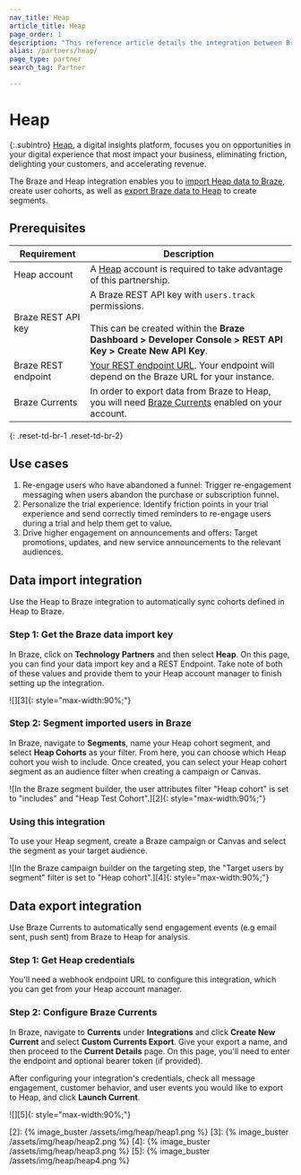 ```yaml
---
nav_title: Heap
article_title: Heap
page_order: 1
description: "This reference article details the integration between Braze and Heap, a digital insights platform, that allows you to import Heap data to Braze, create user cohorts, as well as export Braze data to Heap to create segments."
alias: /partners/heap/
page_type: partner
search_tag: Partner

---
```


# Heap

{:.subintro}
[Heap](https://heap.io/), a digital insights platform, focuses you on opportunities in your digital experience that most impact your business, eliminating friction, delighting your customers, and accelerating revenue.

The Braze and Heap integration enables you to [import Heap data to Braze](#data-import-integration), create user cohorts, as well as [export Braze data to Heap](#data-export-integration) to create segments.

## Prerequisites

| Requirement | Description |
| ----------- | ----------- |
| Heap account | A [Heap](https://heap.io/about) account is required to take advantage of this partnership. |
| Braze REST API key | A Braze REST API key with `users.track` permissions. <br><br> This can be created within the **Braze Dashboard > Developer Console > REST API Key > Create New API Key**. |
| Braze REST endpoint | [Your REST endpoint URL][1]. Your endpoint will depend on the Braze URL for your instance. |
| Braze Currents | In order to export data from Braze to Heap, you will need [Braze Currents]({{site.baseurl}}/user_guide/data_and_analytics/braze_currents/#access-currents) enabled on your account. |
{: .reset-td-br-1 .reset-td-br-2}

## Use cases
1. Re-engage users who have abandoned a funnel: Trigger re-engagement messaging when users abandon the purchase or subscription funnel.
2. Personalize the trial experience: Identify friction points in your trial experience and send correctly timed reminders to re-engage users during a trial and help them get to value.
3. Drive higher engagement on announcements and offers: Target promotions, updates, and new service announcements to the relevant audiences.

## Data import integration

Use the Heap to Braze integration to automatically sync cohorts defined in Heap to Braze.

### Step 1: Get the Braze data import key

In Braze, click on **Technology Partners** and then select **Heap**. On this page, you can find your data import key and a REST Endpoint. Take note of both of these values and provide them to your Heap account manager to finish setting up the integration. 

![][3]{: style="max-width:90%;"}

### Step 2: Segment imported users in Braze

In Braze, navigate to **Segments**, name your Heap cohort segment, and select **Heap Cohorts** as your filter. From here, you can choose which Heap cohort you wish to include. Once created, you can select your Heap cohort segment as an audience filter when creating a campaign or Canvas.

![In the Braze segment builder, the user attributes filter "Heap cohort" is set to "includes" and "Heap Test Cohort".][2]{: style="max-width:90%;"}

### Using this integration

To use your Heap segment, create a Braze campaign or Canvas and select the segment as your target audience. 

![In the Braze campaign builder on the targeting step, the "Target users by segment" filter is set to "Heap cohort".][4]{: style="max-width:90%;"}

## Data export integration

Use Braze Currents to automatically send engagement events (e.g email sent, push sent) from Braze to Heap for analysis.

### Step 1: Get Heap credentials

You'll need a webhook endpoint URL to configure this integration, which you can get from your Heap account manager.

### Step 2: Configure Braze Currents

In Braze, navigate to **Currents** under **Integrations** and click **Create New Current** and select **Custom Currents Export**. Give your export a name, and then proceed to the **Current Details** page. On this page, you'll need to enter the endpoint and optional bearer token (if provided).

After configuring your integration's credentials, check all message engagement, customer behavior, and user events you would like to export to Heap, and click **Launch Current**.

![][5]{: style="max-width:90%;"}

[1]: {{site.baseurl}}/developer_guide/rest_api/basics/#endpoints
[2]: {% image_buster /assets/img/heap/heap1.png %} 
[3]: {% image_buster /assets/img/heap/heap2.png %} 
[4]: {% image_buster /assets/img/heap/heap3.png %} 
[5]: {% image_buster /assets/img/heap/heap4.png %} 
